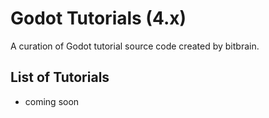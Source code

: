 # Godot Tutorials (4.x)

A curation of Godot tutorial source code created by bitbrain.

## List of Tutorials

- coming soon